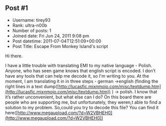 ## Post #1
- Username: tirey93
- Rank: ultra-n00b
- Number of posts: 1
- Joined date: Fri Jun 24, 2011 9:08 pm
- Post datetime: 2011-07-04T12:51:09+00:00
- Post Title: Escape From Monkey Island's script

Hi there.

I have a little trouble with translating EMI to my native language - Polish.
Anyone, who has seen game knows that english script is encoded.
I don’t have any tools that can help me decode it, so I'm writing to you.
At the moment, I am translating it in in three steps - german ->english (finding the right lines in a text dump([http://lucasfic.mixnmojo.com/misc/textdump.htm](http://lucasfic.mixnmojo.com/misc/textdump.htm)) ) -> polish. I know that it’s rather unconvenient, but what else can I do?
On this board there are people who are supporting me, but unfortunately, they weren,t able to find a solution to my problem.
So,could you try to decode this file?
You can find it here([http://www.megaupload.com/?d=W2VBHEH0](http://www.megaupload.com/?d=W2VBHEH0))
